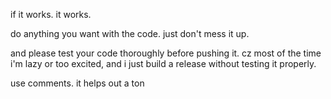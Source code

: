 if it works. it works.

do anything you want with the code. just don't mess it up. 

and please test your code thoroughly before pushing it. 
cz most of the time i'm lazy or too excited, and i just build a release without testing it properly.

use comments. it helps out a ton
